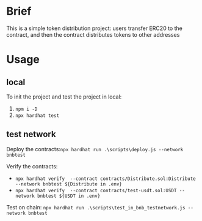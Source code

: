 # Brief

This is a simple token distribution project: users transfer ERC20 to the contract, and then the contract distributes tokens to other addresses

# Usage

## local

To init the project and test the project in local:

1. `npm i -D`
2. `npx hardhat test`

## test network

Deploy the contracts:`npx hardhat run .\scripts\deploy.js --network bnbtest`

Verify the contracts:

- `npx hardhat verify  --contract contracts/Distribute.sol:Distribute --network bnbtest ${Distribute in .env}`
- `npx hardhat verify  --contract contracts/test-usdt.sol:USDT --network bnbtest ${USDT in .env}`

Test on chain: `npx hardhat run .\scripts\test_in_bnb_testnetwork.js --network bnbtest`

